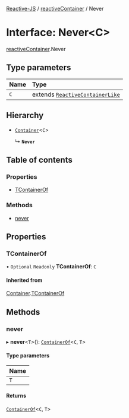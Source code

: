 [Reactive-JS](../README.md) / [reactiveContainer](../modules/reactiveContainer.md) / Never

# Interface: Never<C\>

[reactiveContainer](../modules/reactiveContainer.md).Never

## Type parameters

| Name | Type |
| :------ | :------ |
| `C` | extends [`ReactiveContainerLike`](reactiveContainer.ReactiveContainerLike.md) |

## Hierarchy

- [`Container`](container.Container.md)<`C`\>

  ↳ **`Never`**

## Table of contents

### Properties

- [TContainerOf](reactiveContainer.Never.md#tcontainerof)

### Methods

- [never](reactiveContainer.Never.md#never)

## Properties

### TContainerOf

• `Optional` `Readonly` **TContainerOf**: `C`

#### Inherited from

[Container](container.Container.md).[TContainerOf](container.Container.md#tcontainerof)

## Methods

### never

▸ **never**<`T`\>(): [`ContainerOf`](../modules/container.md#containerof)<`C`, `T`\>

#### Type parameters

| Name |
| :------ |
| `T` |

#### Returns

[`ContainerOf`](../modules/container.md#containerof)<`C`, `T`\>
